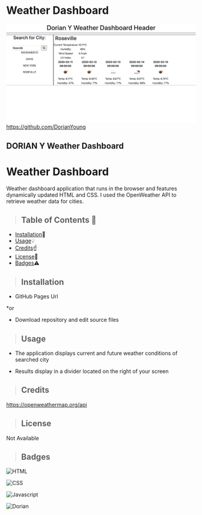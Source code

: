 # Weather Dashboard





![Dorian Young](https://raw.githubusercontent.com/DorianYoung/Weather-Dashboard/master/Assets/weatherDashSC.png)
https://github.com/DorianYoung

<h2>DORIAN Y Weather Dashboard</h2>

# Weather Dashboard
Weather dashboard application that runs in the browser and features dynamically updated HTML and CSS.
I used the OpenWeather API to retrieve weather data for cities.


>  ## **Table of Contents** :notebook:


* [Installation](#Installation):wrench:
* [Usage](#Usage):bulb:
* [Credits](#Credits):point_up:
* [License](#License):lock_with_ink_pen:
* [Badges](#Badges):warning:



> ## Installation

- GitHub Pages Url

*or

- Download repository and edit source files


> ## Usage

- The application displays current and future weather conditions of searched city


- Results display in a divider located on the right of your screen


> ## Credits

https://openweathermap.org/api



> ## License

Not Available



> ## Badges

![HTML](https://img.shields.io/badge/HTML-53%25-red)

![CSS](https://img.shields.io/badge/CSS-6%25-purple)

![Javascript](https://img.shields.io/badge/Javascript-41%25-yellow)

![Dorian](https://img.shields.io/badge/Dorian-100%25-green)
